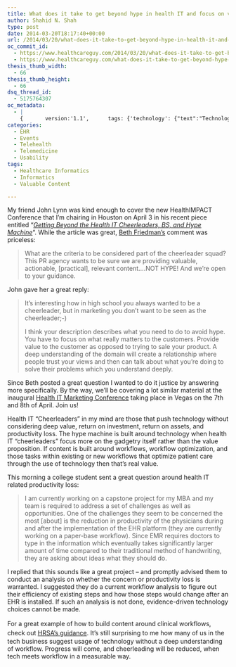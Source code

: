 ```yaml
---
title: What does it take to get beyond hype in health IT and focus on valuable, actionable, practical, relevant content?
author: Shahid N. Shah
type: post
date: 2014-03-20T18:17:40+00:00
url: /2014/03/20/what-does-it-take-to-get-beyond-hype-in-health-it-and-focus-on-valuable-actionable-practical-relevant-content/
oc_commit_id:
  - https://www.healthcareguy.com/2014/03/20/what-does-it-take-to-get-beyond-hype-in-health-it-and-focus-on-valuable-actionable-practical-relevant-content/1478770861
  - https://www.healthcareguy.com/what-does-it-take-to-get-beyond-hype-in-health-it-and-focus-on-valuable-actionable-practical-relevant-content/1420181519
thesis_thumb_width:
  - 66
thesis_thumb_height:
  - 66
dsq_thread_id:
  - 5175764307
oc_metadata:
  - |
    {		version:'1.1',		tags: {'technology': {"text":"Technology","slug":"technology","source":{"_className":"SocialTag","url":"http://d.opencalais.com/dochash-1/4bec8563-3d58-3efe-9475-a409545bec1b/SocialTag/3","subjectURL":null,"type":{"_className":"ArtifactType","url":"http://s.opencalais.com/1/type/tag/SocialTag","name":"SocialTag"},"name":"Technology","makeMeATag":true,"importance":1,"normalizedRelevance":1},"bucketName":"blacklisted","bucketPlacement":"user","_className":"Tag"}, 'valuable-content': {"text":"Valuable Content","slug":"valuable-content","source":null,"bucketName":"current","bucketPlacement":"auto","_className":"Tag"}, 'informatics': {"text":"Informatics","slug":"informatics","source":null,"bucketName":"current","bucketPlacement":"auto","_className":"Tag"}, 'healthcare-informatics': {"text":"Healthcare Informatics","slug":"healthcare-informatics","source":null,"bucketName":"current","bucketPlacement":"auto","_className":"Tag"}}	}
categories:
  - EHR
  - Events
  - Telehealth
  - Telemedicine
  - Usability
tags:
  - Healthcare Informatics
  - Informatics
  - Valuable Content

---
```

My friend John Lynn was kind enough to cover the new HealthIMPACT Conference that I&#8217;m chairing in Houston on April 3 in his recent piece entitled &#8220;[_Getting Beyond the Health IT Cheerleaders, BS, and Hype Machine_][1]&#8220;. While the article was great, [Beth Friedman&#8217;s][2] comment was priceless:

> What are the criteria to be considered part of the cheerleader squad? This PR agency wants to be sure we are providing valuable, actionable, [practical], relevant content&#8230;.NOT HYPE! And we&#8217;re open to your guidance.

John gave her a great reply:

> It’s interesting how in high school you always wanted to be a cheerleader, but in marketing you don’t want to be seen as the cheerleader;-)
> 
> I think your description describes what you need to do to avoid hype. You have to focus on what really matters to the customers. Provide value to the customer as opposed to trying to sale your product. A deep understanding of the domain will create a relationship where people trust your views and then can talk about what you’re doing to solve their problems which you understand deeply.

Since Beth posted a great question I wanted to do it justice by answering more specifically. By the way, we&#8217;ll be covering a lot similar material at the inaugural [Health IT Marketing Conference][3] taking place in Vegas on the 7th and 8th of April. Join us!

Health IT “Cheerleaders” in my mind are those that push technology without considering deep value, return on investment, return on assets, and productivity loss. The hype machine is built around technology when health IT &#8220;cheerleaders&#8221; focus more on the gadgetry itself rather than the value proposition. If content is built around workflows, workflow optimization, and those tasks within existing or new workflows that optimize patient care through the use of technology then that’s real value.

This morning a college student sent a great question around health IT related productivity loss:

> I am currently working on a capstone project for my MBA and my team is required to address a set of challenges as well as opportunities. One of the challenges they seem to be concerned the most [about] is the reduction in productivity of the physicians during and after the implementation of the EHR platform (they are currently working on a paper-base workflow). Since EMR requires doctors to type in the information which eventually takes significantly larger amount of time compared to their traditional method of handwriting, they are asking about ideas what they should do.

I replied that this sounds like a great project – and promptly advised them to conduct an analysis on whether the concern or productivity loss is warranted. I suggested they do a current workflow analysis to figure out their efficiency of existing steps and how those steps would change after an EHR is installed. If such an analysis is not done, evidence-driven technology choices cannot be made.

<span style="line-height: 1.5em;">For a great example of how to build content around clinical workflows, check out <a href="http://www.hrsa.gov/healthit/toolbox/HealthITAdoptiontoolbox/SystemImplementation/workflowanalysis.html">HRSA’s guidance</a>. </span>It’s still surprising to me how many of us in the tech business suggest usage of technology without a deep understanding of workflow. Progress will come, and cheerleading will be reduced, when tech meets workflow in a measurable way.

 [1]: http://www.emrandhipaa.com/emr-and-hipaa/2014/03/20/getting-beyond-the-health-it-cheerleaders-bs-and-hype-machine/
 [2]: http://www.ten22pr.com/
 [3]: http://www.healthitmarketingconference.com